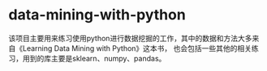 # data-mining-with-python

该项目主要用来练习使用python进行数据挖掘的工作，其中的数据和方法大多来自《Learning Data Mining with Python》这本书，
也会包括一些其他的相关练习，用到的库主要是sklearn、numpy、pandas。
